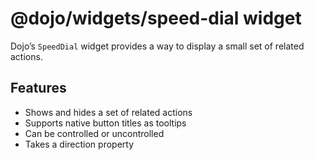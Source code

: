 <span class="citation" data-cites="dojo/widgets/speed-dial">@dojo/widgets/speed-dial</span> widget
==================================================================================================

Dojo’s `SpeedDial` widget provides a way to display a small set of related actions.

Features
--------

-   Shows and hides a set of related actions
-   Supports native button titles as tooltips
-   Can be controlled or uncontrolled
-   Takes a direction property
